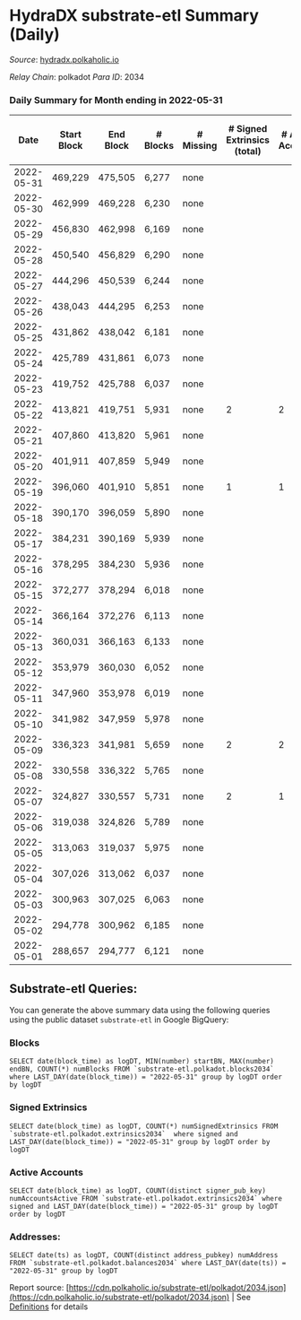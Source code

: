 # HydraDX substrate-etl Summary (Daily)

_Source_: [hydradx.polkaholic.io](https://hydradx.polkaholic.io)

*Relay Chain*: polkadot
*Para ID*: 2034



### Daily Summary for Month ending in 2022-05-31


| Date | Start Block | End Block | # Blocks | # Missing | # Signed Extrinsics (total) | # Active Accounts | # Addresses with Balances | # Events | # Transfers | # XCM Transfers In | # XCM Transfers Out |
| ---- | ----------- | --------- | -------- | --------- | --------------------------- | ----------------- | ------------------------- | -------- | ----------- | ------------------ | ------------------- |
| 2022-05-31 | 469,229 | 475,505 | 6,277 | none  |  |  | 32 | 18,839 |   |   |   |
| 2022-05-30 | 462,999 | 469,228 | 6,230 | none  |  |  | 32 | 18,696 |   |   |   |
| 2022-05-29 | 456,830 | 462,998 | 6,169 | none  |  |  | 32 | 18,512 |   |   |   |
| 2022-05-28 | 450,540 | 456,829 | 6,290 | none  |  |  | 32 | 18,878 |   |   |   |
| 2022-05-27 | 444,296 | 450,539 | 6,244 | none  |  |  | 32 | 18,737 |   |   |   |
| 2022-05-26 | 438,043 | 444,295 | 6,253 | none  |  |  | 32 | 18,764 |   |   |   |
| 2022-05-25 | 431,862 | 438,042 | 6,181 | none  |  |  | 32 | 18,552 |   |   |   |
| 2022-05-24 | 425,789 | 431,861 | 6,073 | none  |  |  | 32 | 18,224 |   |   |   |
| 2022-05-23 | 419,752 | 425,788 | 6,037 | none  |  |  | 32 | 18,116 |   |   |   |
| 2022-05-22 | 413,821 | 419,751 | 5,931 | none  | 2 | 2 | 32 | 17,806 |   |   |   |
| 2022-05-21 | 407,860 | 413,820 | 5,961 | none  |  |  | 32 | 17,891 |   |   |   |
| 2022-05-20 | 401,911 | 407,859 | 5,949 | none  |  |  | 32 | 17,852 |   |   |   |
| 2022-05-19 | 396,060 | 401,910 | 5,851 | none  | 1 | 1 | 32 | 12,456 |   |   |   |
| 2022-05-18 | 390,170 | 396,059 | 5,890 | none  |  |  | 32 | 11,785 |   |   |   |
| 2022-05-17 | 384,231 | 390,169 | 5,939 | none  |  |  | 32 | 11,886 |   |   |   |
| 2022-05-16 | 378,295 | 384,230 | 5,936 | none  |  |  | 32 | 11,877 |   |   |   |
| 2022-05-15 | 372,277 | 378,294 | 6,018 | none  |  |  | 32 | 12,041 |   |   |   |
| 2022-05-14 | 366,164 | 372,276 | 6,113 | none  |  |  | 32 | 12,234 |   |   |   |
| 2022-05-13 | 360,031 | 366,163 | 6,133 | none  |  |  | 32 | 12,271 |   |   |   |
| 2022-05-12 | 353,979 | 360,030 | 6,052 | none  |  |  | 32 | 12,110 |   |   |   |
| 2022-05-11 | 347,960 | 353,978 | 6,019 | none  |  |  | 32 | 12,043 |   |   |   |
| 2022-05-10 | 341,982 | 347,959 | 5,978 | none  |  |  | 32 | 11,964 |   |   |   |
| 2022-05-09 | 336,323 | 341,981 | 5,659 | none  | 2 | 2 | 32 | 11,332 |   |   |   |
| 2022-05-08 | 330,558 | 336,322 | 5,765 | none  |  |  | 32 | 11,535 |   |   |   |
| 2022-05-07 | 324,827 | 330,557 | 5,731 | none  | 2 | 1 | 32 | 11,475 |   |   |   |
| 2022-05-06 | 319,038 | 324,826 | 5,789 | none  |  |  | 32 | 11,586 |   |   |   |
| 2022-05-05 | 313,063 | 319,037 | 5,975 | none  |  |  | 32 | 11,955 |   |   |   |
| 2022-05-04 | 307,026 | 313,062 | 6,037 | none  |  |  | 32 | 12,079 |   |   |   |
| 2022-05-03 | 300,963 | 307,025 | 6,063 | none  |  |  | 32 | 12,134 |   |   |   |
| 2022-05-02 | 294,778 | 300,962 | 6,185 | none  |  |  | 32 | 12,375 |   |   |   |
| 2022-05-01 | 288,657 | 294,777 | 6,121 | none  |  |  | 32 | 12,247 |   |   |   |

## Substrate-etl Queries:
You can generate the above summary data using the following queries using the public dataset `substrate-etl` in Google BigQuery:


### Blocks
```
SELECT date(block_time) as logDT, MIN(number) startBN, MAX(number) endBN, COUNT(*) numBlocks FROM `substrate-etl.polkadot.blocks2034`  where LAST_DAY(date(block_time)) = "2022-05-31" group by logDT order by logDT
```


### Signed Extrinsics
```
SELECT date(block_time) as logDT, COUNT(*) numSignedExtrinsics FROM `substrate-etl.polkadot.extrinsics2034`  where signed and LAST_DAY(date(block_time)) = "2022-05-31" group by logDT order by logDT
```


### Active Accounts
```
SELECT date(block_time) as logDT, COUNT(distinct signer_pub_key) numAccountsActive FROM `substrate-etl.polkadot.extrinsics2034` where signed and LAST_DAY(date(block_time)) = "2022-05-31" group by logDT order by logDT
```


### Addresses:
```
SELECT date(ts) as logDT, COUNT(distinct address_pubkey) numAddress FROM `substrate-etl.polkadot.balances2034` where LAST_DAY(date(ts)) = "2022-05-31" group by logDT
```



Report source: [https://cdn.polkaholic.io/substrate-etl/polkadot/2034.json](https://cdn.polkaholic.io/substrate-etl/polkadot/2034.json) | See [Definitions](/DEFINITIONS.md) for details
